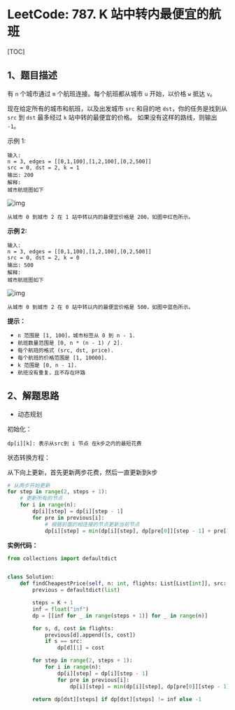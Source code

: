 # LeetCode: 787. K 站中转内最便宜的航班

[TOC]

## 1、题目描述

有 `n` 个城市通过 `m` 个航班连接。每个航班都从城市 `u` 开始，以价格 `w` 抵达 `v`。

现在给定所有的城市和航班，以及出发城市 `src` 和目的地 `dst`，你的任务是找到从 `src` 到 `dst` 最多经过 `k` 站中转的最便宜的价格。 如果没有这样的路线，则输出 `-1`。

示例 1:

```
输入: 
n = 3, edges = [[0,1,100],[1,2,100],[0,2,500]]
src = 0, dst = 2, k = 1
输出: 200
解释: 
城市航班图如下
```

![img](http://markdown-images-1251766755.cos.ap-beijing.myqcloud.com/notebook/2019-10-23-082038.png)





```
从城市 0 到城市 2 在 1 站中转以内的最便宜价格是 200，如图中红色所示。
```

**示例 2:**

```
输入: 
n = 3, edges = [[0,1,100],[1,2,100],[0,2,500]]
src = 0, dst = 2, k = 0
输出: 500
解释: 
城市航班图如下
```

![img](http://markdown-images-1251766755.cos.ap-beijing.myqcloud.com/notebook/2019-10-23-082050.png)

```
从城市 0 到城市 2 在 0 站中转以内的最便宜价格是 500，如图中蓝色所示。
```

**提示：**

-   `n 范围是 [1, 100]，城市标签从 0 到 n - 1.`
-   `航班数量范围是 [0, n * (n - 1) / 2].`
-   `每个航班的格式 (src, dst, price).`
-   `每个航班的价格范围是 [1, 10000].`
-   `k 范围是 [0, n - 1].`
-   `航班没有重复，且不存在环路`



## 2、解题思路

-   动态规划

初始化：

```
dp[i][k]: 表示从src到 i 节点 在k步之内的最短花费
```

状态转换方程：

从下向上更新，首先更新两步花费，然后一直更新到k步

```python
# 从两步开始更新
for step in range(2, steps + 1):
    # 更新所有的节点
    for i in range(n):
        dp[i][step] = dp[i][step - 1]
        for pre in previous[i]:
            # 根据前面的相连接的节点更新当前节点
            dp[i][step] = min(dp[i][step], dp[pre[0]][step - 1] + pre[1])
```

**实例代码：**

```python
from collections import defaultdict


class Solution:
    def findCheapestPrice(self, n: int, flights: List[List[int]], src: int, dst: int, K: int) -> int:
        previous = defaultdict(list)

        steps = K + 1
        inf = float("inf")
        dp = [[inf for _ in range(steps + 1)] for _ in range(n)]

        for s, d, cost in flights:
            previous[d].append([s, cost])
            if s == src:
                dp[d][1] = cost

        for step in range(2, steps + 1):
            for i in range(n):
                dp[i][step] = dp[i][step - 1]
                for pre in previous[i]:
                    dp[i][step] = min(dp[i][step], dp[pre[0]][step - 1] + pre[1])

        return dp[dst][steps] if dp[dst][steps] != inf else -1
```

